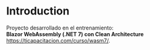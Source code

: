 # Introduction 
Proyecto desarrollado en el entrenamiento:<br>
**Blazor WebAssembly (.NET 7) con Clean Architecture** 
<https://ticapacitacion.com/curso/wasm7/>.<br>

